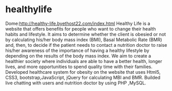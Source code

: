 # healthylife
Dome:http://healthy-life.byethost22.com/index.html
Healthy Life is a website that offers benefits for people who want to change their health habits and lifestyle. It aims to determine whether the client is obesied or not by calculating his/her body mass index (BMI), Basal Metabolic Rate (BMR) and, then, to decide if the patient needs to contact a nutrition doctor to raise his/her awareness of the importance of having a healthy lifestyle by depending on the results of the body mass index. We aim to create a healthier society where individuals are able to have a better health, longer lives, and more opportunities to spend quality time with their families. Developed healthcare system for obesity on the website that uses Html5, CSS3, bootstrap,JavaScript, jQuery for calculating MBI and BMR. Builded live chatting with users and nutrition doctor by using PHP ,MySQL.

